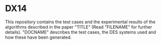 DX14
====

This repository contains the test cases and the experimental results of the algorithms described in the paper "TITLE"  (Read "FILENAME" for further details).
"DOCNAME" describes the test cases, the DES systems used and how these have been generated.

